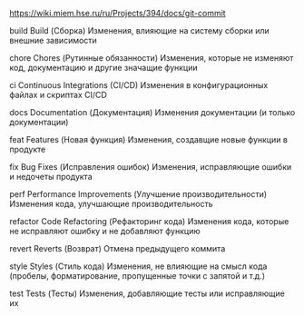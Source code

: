 <https://wiki.miem.hse.ru/ru/Projects/394/docs/git-commit>

build Build (Сборка) Изменения, влияющие на систему сборки или внешние зависимости

chore Chores (Рутинные обязанности) Изменения, которые не изменяют код, документацию и другие значащие функции

ci Continuous Integrations (CI/CD) Изменения в конфигурационных файлах и скриптах CI/CD

docs Documentation (Документация) Изменения документации (и только документации)

feat Features (Новая функция) Изменения, создавщие новые функции в продукте

fix Bug Fixes (Исправления ошибок) Изменения, исправляющие ошибки и недочеты продукта

perf Performance Improvements (Улучшение производительности) Изменения кода, улучшающие производительность

refactor Code Refactoring (Рефакторинг кода) Изменения кода, которые не исправляют ошибку и не добавляют функцию

revert Reverts (Возврат) Отмена предыдущего коммита

style Styles (Стиль кода) Изменения, не влияющие на смысл кода (пробелы, форматирование, пропущенные точки с запятой и т.д.)

test Tests (Тесты) Изменения, добавляющие тесты или исправляющие их
